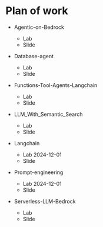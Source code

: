 # Plan of work

* Agentic-on-Bedrock
  * Lab
  * Slide

* Database-agent
  * Lab
  * Slide

* Functions-Tool-Agents-Langchain
  * Lab
  * Slide

* LLM_With_Semantic_Search
  * Lab
  * Slide

* Langchain
  * Lab 2024-12-01
  * Slide

* Prompt-engineering
  * Lab 2024-12-01
  * Slide

* Serverless-LLM-Bedrock
  * Lab
  * Slide

